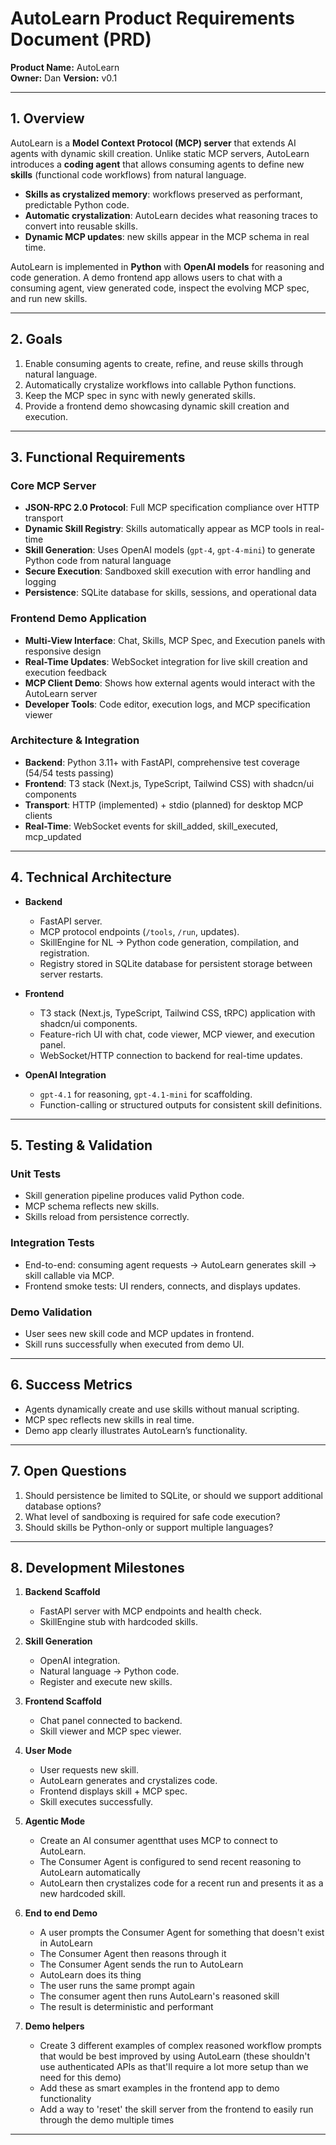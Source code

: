 # AutoLearn Product Requirements Document (PRD)

**Product Name:** AutoLearn  
**Owner:** Dan
**Version:** v0.1  

---

## 1. Overview

AutoLearn is a **Model Context Protocol (MCP) server** that extends AI agents with dynamic skill creation. Unlike static MCP servers, AutoLearn introduces a **coding agent** that allows consuming agents to define new **skills** (functional code workflows) from natural language.  

- **Skills as crystalized memory**: workflows preserved as performant, predictable Python code.  
- **Automatic crystalization**: AutoLearn decides what reasoning traces to convert into reusable skills.  
- **Dynamic MCP updates**: new skills appear in the MCP schema in real time.  

AutoLearn is implemented in **Python** with **OpenAI models** for reasoning and code generation. A demo frontend app allows users to chat with a consuming agent, view generated code, inspect the evolving MCP spec, and run new skills.  

---

## 2. Goals

1. Enable consuming agents to create, refine, and reuse skills through natural language.  
2. Automatically crystalize workflows into callable Python functions.  
3. Keep the MCP spec in sync with newly generated skills.  
4. Provide a frontend demo showcasing dynamic skill creation and execution.  

---

## 3. Functional Requirements

### Core MCP Server  
- **JSON-RPC 2.0 Protocol**: Full MCP specification compliance over HTTP transport
- **Dynamic Skill Registry**: Skills automatically appear as MCP tools in real-time
- **Skill Generation**: Uses OpenAI models (`gpt-4`, `gpt-4-mini`) to generate Python code from natural language
- **Secure Execution**: Sandboxed skill execution with error handling and logging
- **Persistence**: SQLite database for skills, sessions, and operational data

### Frontend Demo Application
- **Multi-View Interface**: Chat, Skills, MCP Spec, and Execution panels with responsive design
- **Real-Time Updates**: WebSocket integration for live skill creation and execution feedback
- **MCP Client Demo**: Shows how external agents would interact with the AutoLearn server
- **Developer Tools**: Code editor, execution logs, and MCP specification viewer

### Architecture & Integration
- **Backend**: Python 3.11+ with FastAPI, comprehensive test coverage (54/54 tests passing)
- **Frontend**: T3 stack (Next.js, TypeScript, Tailwind CSS) with shadcn/ui components
- **Transport**: HTTP (implemented) + stdio (planned) for desktop MCP clients
- **Real-Time**: WebSocket events for skill_added, skill_executed, mcp_updated  

---

## 4. Technical Architecture

- **Backend**  
  - FastAPI server.  
  - MCP protocol endpoints (`/tools`, `/run`, updates).  
  - SkillEngine for NL → Python code generation, compilation, and registration.  
  - Registry stored in SQLite database for persistent storage between server restarts.  

- **Frontend**  
  - T3 stack (Next.js, TypeScript, Tailwind CSS, tRPC) application with shadcn/ui components.
  - Feature-rich UI with chat, code viewer, MCP viewer, and execution panel.  
  - WebSocket/HTTP connection to backend for real-time updates.  

- **OpenAI Integration**  
  - `gpt-4.1` for reasoning, `gpt-4.1-mini` for scaffolding.  
  - Function-calling or structured outputs for consistent skill definitions.  

---

## 5. Testing & Validation

### Unit Tests
- Skill generation pipeline produces valid Python code.  
- MCP schema reflects new skills.  
- Skills reload from persistence correctly.  

### Integration Tests
- End-to-end: consuming agent requests → AutoLearn generates skill → skill callable via MCP.  
- Frontend smoke tests: UI renders, connects, and displays updates.  

### Demo Validation
- User sees new skill code and MCP updates in frontend.  
- Skill runs successfully when executed from demo UI.  

---

## 6. Success Metrics

- Agents dynamically create and use skills without manual scripting.  
- MCP spec reflects new skills in real time.  
- Demo app clearly illustrates AutoLearn’s functionality.  

---

## 7. Open Questions

1. Should persistence be limited to SQLite, or should we support additional database options?  
2. What level of sandboxing is required for safe code execution?  
3. Should skills be Python-only or support multiple languages?  

---

## 8. Development Milestones

1. **Backend Scaffold**  
   - FastAPI server with MCP endpoints and health check.  
   - SkillEngine stub with hardcoded skills.  

2. **Skill Generation**  
   - OpenAI integration.  
   - Natural language → Python code.  
   - Register and execute new skills.  

3. **Frontend Scaffold**  
   - Chat panel connected to backend.  
   - Skill viewer and MCP spec viewer.  

4. **User Mode**
   - User requests new skill.  
   - AutoLearn generates and crystalizes code.  
   - Frontend displays skill + MCP spec.  
   - Skill executes successfully.

5. **Agentic Mode**
   - Create an AI consumer agentthat uses MCP to connect to AutoLearn.
   - The Consumer Agent is configured to send recent reasoning to AutoLearn automatically
   - AutoLearn then crystalizes code for a recent run and presents it as a new hardcoded skill.

6. **End to end Demo**
   - A user prompts the Consumer Agent for something that doesn't exist in AutoLearn
   - The Consumer Agent then reasons through it
   - The Consumer Agent sends the run to AutoLearn
   - AutoLearn does its thing
   - The user runs the same prompt again
   - The consumer agent then runs AutoLearn's reasoned skill
   - The result is deterministic and performant

7. **Demo helpers**
   - Create 3 different examples of complex reasoned workflow prompts that would be best improved by using AutoLearn (these shouldn't use authenticated APIs as that'll require a lot more setup than we need for this demo)
   - Add these as smart examples in the frontend app to demo functionality
   - Add a way to 'reset' the skill server from the frontend to easily run through the demo multiple times

---